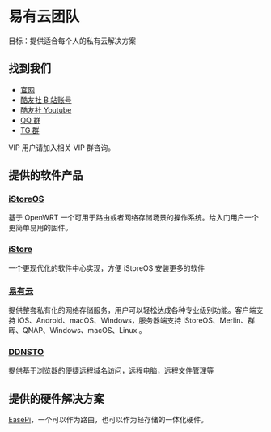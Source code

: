 # 易有云团队

目标：提供适合每个人的私有云解决方案

## 找到我们

* [官网](https://www.linkease.com)
* [酷友社 B 站账号](https://space.bilibili.com/1492058311?spm_id_from=333.788.0.0)
* [酷友社 Youtube](https://www.youtube.com/channel/UCvENMyIFurJi_SrnbnbyiZw)
* [QQ 群](https://www.koolcenter.com/posts/117)
* [TG 群](https://t.me/+QwxW7aimSMeRdQJX)

VIP 用户请加入相关 VIP 群咨询。

## 提供的软件产品

### [iStoreOS](https://github.com/linkease/istoreos)

基于 OpenWRT 一个可用于路由或者网络存储场景的操作系统。给入门用户一个更简单易用的固件。

### [iStore](https://github.com/linkease/istore)

一个更现代化的软件中心实现，方便 iStoreOS 安装更多的软件

### [易有云](https://app.linkease.com/)

提供整套私有化的网络存储服务，用户可以轻松达成各种专业级别功能。客户端支持 iOS、Android、macOS、Windows，服务器端支持 iStoreOS、Merlin、群晖、QNAP、Windows、macOS、Linux 。

### [DDNSTO](https://www.ddnsto.com)

提供基于浏览器的便捷远程域名访问，远程电脑，远程文件管理等

## 提供的硬件解决方案

[EasePi](https://item.taobao.com/item.htm?ft=t&id=655381846734)，一个可以作为路由，也可以作为轻存储的一体化硬件。
